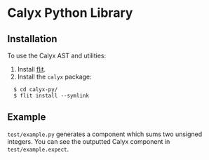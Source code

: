 # Calyx Python Library

## Installation
To use the Calyx AST and utilities:
1. Install [flit](https://flit.readthedocs.io/en/latest/#install).
2. Install the `calyx` package:
```
  $ cd calyx-py/
  $ flit install --symlink
```

## Example
`test/example.py` generates a component which sums two unsigned integers.
You can see the outputted Calyx component in `test/example.expect`.
